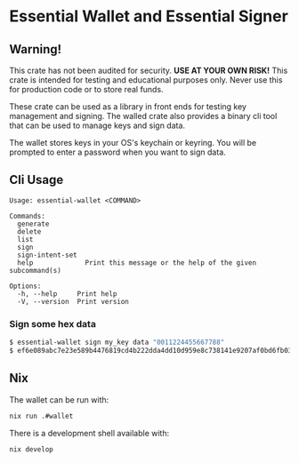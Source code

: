 # Essential Wallet and Essential Signer

## Warning!
This crate has not been audited for security.
**USE AT YOUR OWN RISK!**
This crate is intended for testing and educational purposes only.
Never use this for production code or to store real funds.

These crate can be used as a library in front ends for testing key management and signing.
The walled crate also provides a binary cli tool that can be used to manage keys and sign data.

The wallet stores keys in your OS's keychain or keyring.
You will be prompted to enter a password when you want to sign data.

## Cli Usage
```
Usage: essential-wallet <COMMAND>

Commands:
  generate         
  delete           
  list             
  sign             
  sign-intent-set  
  help             Print this message or the help of the given subcommand(s)

Options:
  -h, --help     Print help
  -V, --version  Print version
```
### Sign some hex data
```bash
$ essential-wallet sign my_key data "0011224455667788"
$ ef6e089abc7e23e589b4476819cd4b222dda4dd10d959e8c738141e9207af0bd6fb03e25dea74c77e6dec341a6c5fd0cf5e04937b1e0fa6a6b0e0c6fe4d28b680000000000000001
```
## Nix
The wallet can be run with:
```bash
nix run .#wallet
```
There is a development shell available with:
```bash
nix develop
```
